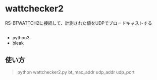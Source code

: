 # wattchecker2

RS-BTWATTCH2に接続して、計測された値をUDPでブロードキャストする

##

- python3
- bleak

## 使い方

> python wattchecker2.py bt_mac_addr udp_addr udp_port
